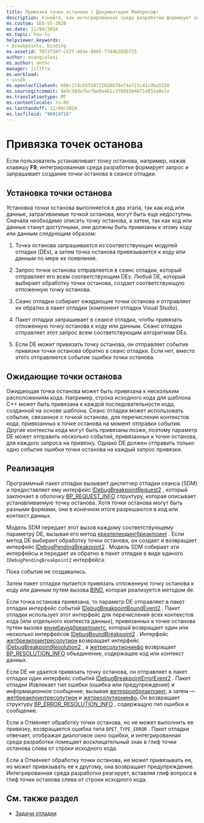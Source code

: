 ```yaml
---
title: Привязка точек останова | Документация Майкрософт
description: Узнайте, как интегрированная среда разработки формирует запрос к точке останова и предлагает сеансу отладки создать точку останова, когда пользователь устанавливает точку останова.
ms.custom: SEO-VS-2020
ms.date: 11/04/2016
ms.topic: how-to
helpviewer_keywords:
- breakpoints, binding
ms.assetid: 70737387-c52f-4dae-8865-77d4b203bf25
author: acangialosi
ms.author: anthc
manager: jillfra
ms.workload:
- vssdk
ms.openlocfilehash: 606c1f4cb5559722028b78ef4ef21c41c0ba5556
ms.sourcegitcommit: 8e9c38da7bcfbe9a461c378083846714933a0e1e
ms.translationtype: MT
ms.contentlocale: ru-RU
ms.lasthandoff: 12/09/2020
ms.locfileid: "96914716"
---
```

# <a name="bind-breakpoints"></a>Привязка точек останова
Если пользователь устанавливает точку останова, например, нажав клавишу **F9**, интегрированная среда разработки формирует запрос и запрашивает создание точки останова в сеансе отладки.

## <a name="set-a-breakpoint"></a>Установка точки останова
 Установка точки останова выполняется в два этапа, так как код или данные, затрагиваемые точкой останова, могут быть еще недоступны. Сначала необходимо описать точку останова, а затем, так как код или данные станут доступными, они должны быть привязаны к этому коду или данным следующим образом:

1. Точка останова запрашивается из соответствующих модулей отладки (DEs), а затем точка останова привязывается к коду или данным по мере их появления.

2. Запрос точки останова отправляется в сеанс отладки, который отправляет его всем соответствующим DEs. Любой DE, который выбирает обработку точки останова, создает соответствующую отложенную точку останова.

3. Сеанс отладки собирает ожидающие точки останова и отправляет их обратно в пакет отладки (компонент отладки Visual Studio).

4. Пакет отладки запрашивает в сеансе отладки, чтобы привязать отложенную точку останова к коду или данным. Сеанс отладки отправляет этот запрос всем соответствующим алгоритмам DEs.

5. Если DE может привязать точку останова, он отправляет событие привязки точки останова обратно в сеанс отладки. Если нет, вместо этого отправляется событие ошибки точки останова.

## <a name="pending-breakpoints"></a>Ожидающие точки останова
 Ожидающая точка останова может быть привязана к нескольким расположениям кода. Например, строка исходного кода для шаблона C++ может быть привязана к каждой последовательности кода, созданной на основе шаблона. Сеанс отладки может использовать событие, связанное с точкой останова, для перечисления контекстов кода, привязанных к точке останова на момент отправки события. Другие контексты кода могут быть привязаны позже, поэтому параметр DE может отправить несколько событий, привязанных к точке останова, для каждого запроса на привязку. Однако DE должен отправить только одно событие ошибки точки останова на каждый запрос привязки.

## <a name="implementation"></a>Реализация
 Программный пакет отладки вызывает диспетчер отладки сеанса (SDM) и предоставляет ему интерфейс [IDebugBreakpointRequest2](../../extensibility/debugger/reference/idebugbreakpointrequest2.md) , который заключает в оболочку [BP_REQUEST_INFO](../../extensibility/debugger/reference/bp-request-info.md) структуру, которая описывает устанавливаемую точку останова. Хотя точки останова могут быть разными формами, они в конечном итоге разрешаются в код или контекст данных.

 Модель SDM передает этот вызов каждому соответствующему параметру DE, вызывая его метод [креатепендингбреакпоинт](../../extensibility/debugger/reference/idebugengine2-creatependingbreakpoint.md) . Если метод DE выбирает обработку точки останова, он создает и возвращает интерфейс [IDebugPendingBreakpoint2](../../extensibility/debugger/reference/idebugpendingbreakpoint2.md) . Модель SDM собирает эти интерфейсы и передает их обратно в пакет отладки в виде единого `IDebugPendingBreakpoint2` интерфейса.

 Пока события не создавались.

 Затем пакет отладки пытается привязать отложенную точку останова к коду или данным путем вызова [BIND](../../extensibility/debugger/reference/idebugpendingbreakpoint2-bind.md), которая реализуется методом de.

 Если точка останова привязана, то параметр DE отправляет в пакет отладки интерфейс событий [IDebugBreakpointBoundEvent2](../../extensibility/debugger/reference/idebugbreakpointboundevent2.md) . Пакет отладки использует этот интерфейс для перечисления всех контекстов кода (или отдельного контекста данных), привязанных к точке останова путем вызова [енумбаундбреакпоинтс](../../extensibility/debugger/reference/idebugbreakpointboundevent2-enumboundbreakpoints.md), который возвращает один или несколько интерфейсов [IDebugBoundBreakpoint2](../../extensibility/debugger/reference/idebugboundbreakpoint2.md) . Интерфейс [жетбреакпоинтресолутион](../../extensibility/debugger/reference/idebugboundbreakpoint2-getbreakpointresolution.md) возвращает интерфейс [IDebugBreakpointResolution2](../../extensibility/debugger/reference/idebugbreakpointresolution2.md) , а [жетресолутионинфо](../../extensibility/debugger/reference/idebugbreakpointresolution2-getresolutioninfo.md) возвращает [BP_RESOLUTION_INFO](../../extensibility/debugger/reference/bp-resolution-info.md) объединение, содержащее код или контекст данных.

 Если DE не удается привязать точку останова, он отправляет в пакет отладки один интерфейс событий [IDebugBreakpointErrorEvent2](../../extensibility/debugger/reference/idebugbreakpointerrorevent2.md) . Пакет отладки Извлекает тип ошибки (ошибка или предупреждение) и информационное сообщение, вызывая [жетеррорбреакпоинт](../../extensibility/debugger/reference/idebugbreakpointerrorevent2-geterrorbreakpoint.md), а затем — [жетбреакпоинтресолутион](../../extensibility/debugger/reference/idebugerrorbreakpoint2-getbreakpointresolution.md) и [жетресолутионинфо](../../extensibility/debugger/reference/idebugerrorbreakpointresolution2-getresolutioninfo.md). Он возвращает структуру [BP_ERROR_RESOLUTION_INFO](../../extensibility/debugger/reference/bp-error-resolution-info.md) , содержащую тип ошибки и сообщение.

 Если a Отменяет обработку точки останова, но не может выполнить ее привязку, возвращается ошибка типа `BPET_TYPE_ERROR` . Пакет отладки отвечает, отображая диалоговое окно ошибки, и интегрированная среда разработки помещает восклицательный знак в глиф точки останова слева от строки исходного кода.

 Если a Отменяет обработку точки останова, не может привязывать ее, но может привязывать ее к другому, она возвращает предупреждение. Интегрированная среда разработки реагирует, вставляя глиф вопроса в глиф точки останова слева от строки исходного кода.

## <a name="see-also"></a>См. также раздел
- [Задачи отладки](../../extensibility/debugger/debugging-tasks.md)
